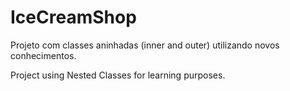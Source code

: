 # IceCreamShop
Projeto com classes aninhadas (inner and outer) utilizando novos conhecimentos. 

Project using Nested Classes for learning purposes.
